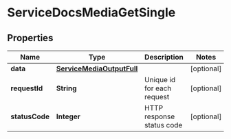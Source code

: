 

# ServiceDocsMediaGetSingle

## Properties

Name | Type | Description | Notes
------------ | ------------- | ------------- | -------------
**data** | [**ServiceMediaOutputFull**](ServiceMediaOutputFull.md) |  |  [optional]
**requestId** | **String** | Unique id for each request |  [optional]
**statusCode** | **Integer** | HTTP response status code |  [optional]





